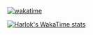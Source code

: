 
[![wakatime](https://wakatime.com/badge/user/182b9fed-1fc4-4f6c-bafb-90401fa0f0e9.svg)](https://wakatime.com/@182b9fed-1fc4-4f6c-bafb-90401fa0f0e9)

[![Harlok's WakaTime stats](https://github-readme-stats.vercel.app/api/wakatime?username=MINGOL)](https://github.com/anuraghazra/github-readme-stats)

